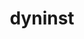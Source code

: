 ---
title: "dyninst"
layout: cache
categories: [package, v0.19]
meta: {"versions": ["12.2.0"], "compilers": ["gcc@=11.1.0", "gcc@=7.5.0"], "oss": ["ubuntu18.04", "ubuntu20.04"], "platforms": ["linux"], "targets": ["x86_64"], "stacks": ["e4s", "tutorial"], "num_specs": 3, "num_specs_by_stack": {"tutorial": 1, "e4s": 2}}
spec_details: [{"hash": "dwdwxqpfv4vtuttm43vkierwlxh5xr3w", "compiler": "gcc@=7.5.0", "versions": ["12.2.0"], "os": "ubuntu18.04", "platform": "linux", "target": "x86_64", "variants": ["build_system=cmake", "build_type=RelWithDebInfo", "~ipo", "+openmp", "~stat_dysect", "~static"], "stacks": ["tutorial"], "size": "-", "tarball": "https://binaries.spack.io/releases/v0.19/build_cache/linux-ubuntu18.04-x86_64/gcc-7.5.0/dyninst-12.2.0/linux-ubuntu18.04-x86_64-gcc-7.5.0-dyninst-12.2.0-dwdwxqpfv4vtuttm43vkierwlxh5xr3w.spack"}, {"hash": "6otv2vpzopctlyqps4lmzombbg2id7ou", "compiler": "gcc@=11.1.0", "versions": ["12.2.0"], "os": "ubuntu20.04", "platform": "linux", "target": "x86_64", "variants": ["build_system=cmake", "build_type=RelWithDebInfo", "~ipo", "+openmp", "~stat_dysect", "~static"], "stacks": ["e4s"], "size": "-", "tarball": "https://binaries.spack.io/releases/v0.19/build_cache/linux-ubuntu20.04-x86_64/gcc-11.1.0/dyninst-12.2.0/linux-ubuntu20.04-x86_64-gcc-11.1.0-dyninst-12.2.0-6otv2vpzopctlyqps4lmzombbg2id7ou.spack"}, {"hash": "ti2m4n4xos6q66wjjum23swaif7sgukx", "compiler": "gcc@=11.1.0", "versions": ["12.2.0"], "os": "ubuntu20.04", "platform": "linux", "target": "x86_64", "variants": ["build_system=cmake", "build_type=RelWithDebInfo", "~ipo", "+openmp", "~stat_dysect", "~static"], "stacks": ["e4s"], "size": "-", "tarball": "https://binaries.spack.io/releases/v0.19/build_cache/linux-ubuntu20.04-x86_64/gcc-11.1.0/dyninst-12.2.0/linux-ubuntu20.04-x86_64-gcc-11.1.0-dyninst-12.2.0-ti2m4n4xos6q66wjjum23swaif7sgukx.spack"}]
---